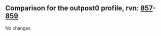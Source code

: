 ## Comparison for the outpost0 profile, rvn: [857](https://github.com/PRO100KatYT/FortniteProfileRevisions/tree/main/profiles/outpost0/857%20outpost0.json)-[859](https://github.com/PRO100KatYT/FortniteProfileRevisions/tree/main/profiles/outpost0/859%20outpost0.json)

No changes
